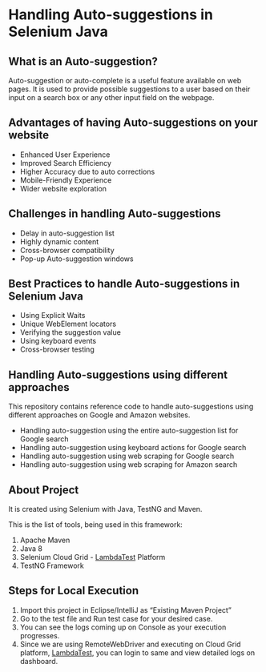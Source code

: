 # Handling Auto-suggestions in Selenium Java


## What is an Auto-suggestion?
Auto-suggestion or auto-complete is a useful feature available on web pages. It is used to provide possible suggestions to a user based on their input on a search box or any other input field on the webpage.

## Advantages of having Auto-suggestions on your website
- Enhanced User Experience
- Improved Search Efficiency
- Higher Accuracy due to auto corrections
- Mobile-Friendly Experience
- Wider website exploration

## Challenges in handling Auto-suggestions
- Delay in auto-suggestion list
- Highly dynamic content
- Cross-browser compatibility
- Pop-up Auto-suggestion windows

## Best Practices to handle Auto-suggestions in Selenium Java
- Using Explicit Waits
- Unique WebElement locators
- Verifying the suggestion value
- Using keyboard events
- Cross-browser testing

## Handling Auto-suggestions using different approaches
This repository contains reference code to handle auto-suggestions using different approaches on Google and Amazon websites.
- Handling auto-suggestion using the entire auto-suggestion list for Google search
- Handling auto-suggestion using keyboard actions for Google search
- Handling auto-suggestion using web scraping for Google search
- Handling auto-suggestion using web scraping for Amazon search

## About Project
It is created using Selenium with Java, TestNG and Maven.

This is the list of tools, being used in this framework:
1. Apache Maven
2. Java 8
3. Selenium Cloud Grid - [LambdaTest](http://www.lambdatest.com?fp_ref=vipul51) Platform
4. TestNG Framework

## Steps for Local Execution
1. Import this project in Eclipse/IntelliJ as “Existing Maven Project”
2. Go to the test file and Run test case for your desired case.
3. You can see the logs coming up on Console as your execution progresses.
4. Since we are using RemoteWebDriver and executing on Cloud Grid platform, [LambdaTest](http://www.lambdatest.com?fp_ref=vipul51), you can login to same and view detailed logs on dashboard.
